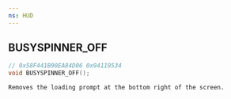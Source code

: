 ```yaml
---
ns: HUD
---
```

## BUSYSPINNER_OFF

```c
// 0x58F441B90EA84D06 0x94119534
void BUSYSPINNER_OFF();
```

```
Removes the loading prompt at the bottom right of the screen.
```

